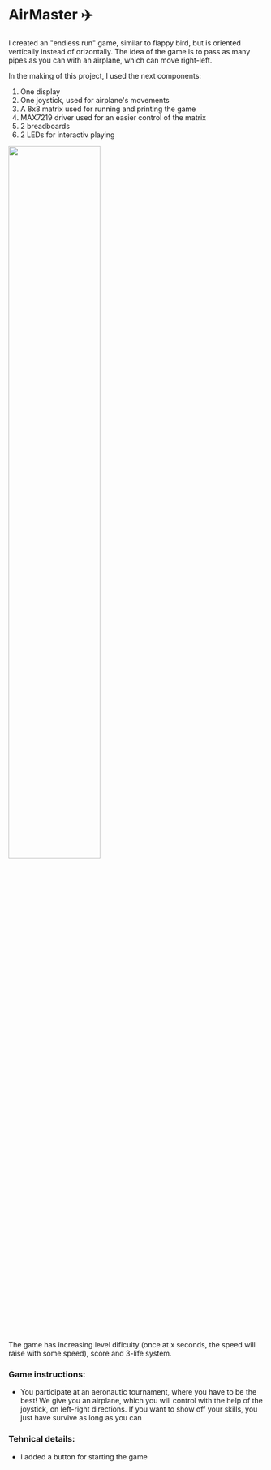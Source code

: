 # AirMaster :airplane:

I created an "endless run" game, similar to flappy bird, but is oriented vertically instead of orizontally. The idea of the game is to pass as many pipes as you can with an airplane, which can move right-left.

In the making of this project, I used the next components:
1. One display
2. One joystick, used for airplane's movements
3. A 8x8 matrix used for running and printing the game
4. MAX7219 driver used for an easier control of the matrix
5. 2 breadboards
6. 2 LEDs for interactiv playing

<img src="/Gallery/20171204_210451.jpg" width="60%" height="60%">

The game has increasing level dificulty (once at x seconds, the speed will raise with some speed), score and 3-life system.

### Game instructions:

* You participate at an aeronautic tournament, where you have to be the best! We give you an airplane, which you will control with the help of the joystick, on left-right directions. If you want to show off your skills, you just have survive as long as you can


### Tehnical details:

* I added a button for starting the game

	
